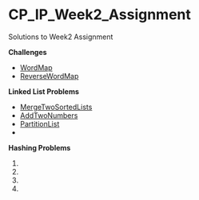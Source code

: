 # CP_IP_Week2_Assignment

Solutions to Week2 Assignment

<b> Challenges </b>
* [WordMap](WordMap.swift)
* [ReverseWordMap](ReverseWordMap.swift)

<b> Linked List Problems </b>
* [MergeTwoSortedLists](https://github.com/prelangi/CP_IP_BeforeSession_Week2/blob/master/MergeTwoSortedLists.cpp)
* [AddTwoNumbers](https://github.com/prelangi/CP_IP_BeforeSession_Week2/blob/master/AddTwoNumbers.swift) 
* [PartitionList](PartitionList.cpp)
* 
  
<b> Hashing Problems </b>

1.

2.

3.

4.
